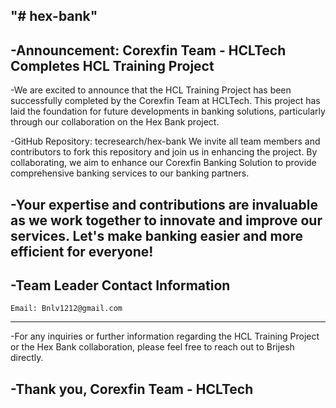 "# hex-bank" 
---
-Announcement: Corexfin Team - HCLTech Completes HCL Training Project
---
-We are excited to announce that the HCL Training Project has been successfully completed by the Corexfin Team at HCLTech. This project has laid the foundation for future developments in banking solutions, particularly through our collaboration on the Hex Bank project.

-GitHub Repository: tecresearch/hex-bank
We invite all team members and contributors to fork this repository and join us in enhancing the project. By collaborating, we aim to enhance our Corexfin Banking Solution to provide comprehensive banking services to our banking partners.

-Your expertise and contributions are invaluable as we work together to innovate and improve our services. Let's make banking easier and more efficient for everyone!                                                                                                                                                                         
---
-Team Leader Contact Information
---
```Name: Brijesh Nishad
Email: Bnlv1212@gmail.com
```
---
-For any inquiries or further information regarding the HCL Training Project or the Hex Bank collaboration, please feel free to reach out to Brijesh directly.                                                                                                                                                                                                          

-Thank you,
Corexfin Team - HCLTech
---
